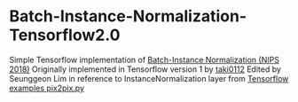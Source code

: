 # Batch-Instance-Normalization-Tensorflow2.0
Simple Tensorflow implementation of [Batch-Instance Normalization (NIPS 2018)](https://arxiv.org/abs/1805.07925)
Originally implemented in Tensorflow version 1 by [taki0112](https://github.com/taki0112/Batch_Instance_Normalization-Tensorflow)
Edited by Seunggeon Lim in reference to InstanceNormalization layer from [Tensorflow examples pix2pix.py](https://github.com/tensorflow/examples/blob/master/tensorflow_examples/models/pix2pix/pix2pix.py)
